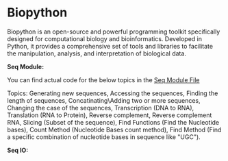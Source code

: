 # Biopython
Biopython is an open-source and powerful programming toolkit specifically designed for computational biology and bioinformatics. Developed in Python, it provides a comprehensive set of tools and libraries to facilitate the manipulation, analysis, and interpretation of biological data.

**Seq Module:**

You can find actual code for the below topics in the [Seq Module File](https://github.com/usamapakhtar/biopython/blob/main/Seq_module.py)

Topics: Generating new sequences, Accessing the sequences, Finding the length of sequences, Concatinating\Adding two or more sequences, Changing the case of the sequences, Transcription (DNA to RNA), Translation (RNA to Protein), Reverse complement, Reverse complement RNA, Slicing (Subset of the sequence), Find Functions (Find the Nucleotide bases), Count Method (Nucleotide Bases count method), Find Method (Find a specific combination of nucleotide bases in sequence like "UGC").

**Seq IO:**






